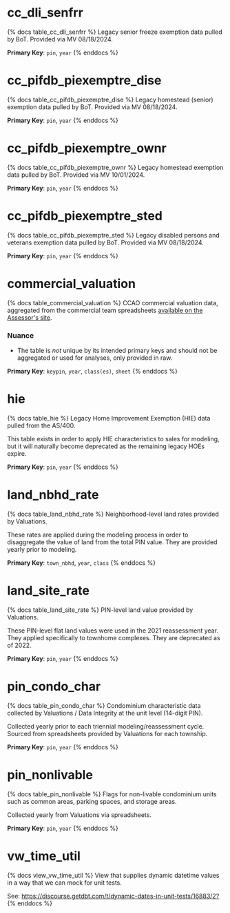 # cc_dli_senfrr

{% docs table_cc_dli_senfrr %}
Legacy senior freeze exemption data pulled by BoT. Provided via MV 08/18/2024.

**Primary Key**: `pin`, `year`
{% enddocs %}

# cc_pifdb_piexemptre_dise

{% docs table_cc_pifdb_piexemptre_dise %}
Legacy homestead (senior) exemption data pulled by BoT. Provided via
MV 08/18/2024.

**Primary Key**: `pin`, `year`
{% enddocs %}

# cc_pifdb_piexemptre_ownr

{% docs table_cc_pifdb_piexemptre_ownr %}
Legacy homestead exemption data pulled by BoT. Provided via MV 10/01/2024.

**Primary Key**: `pin`, `year`
{% enddocs %}

# cc_pifdb_piexemptre_sted

{% docs table_cc_pifdb_piexemptre_sted %}
Legacy disabled persons and veterans exemption data pulled by BoT. Provided via
MV 08/18/2024.

**Primary Key**: `pin`, `year`
{% enddocs %}

# commercial_valuation

{% docs table_commercial_valuation %}
CCAO commercial valuation data, aggregated from the commercial team spreadsheets
[available on the Assessor's site](https://www.cookcountyassessor.com/valuation-reports).

### Nuance

- The table is _not_ unique by its intended primary keys and should not be
aggregated or used for analyses, only provided in raw.

**Primary Key**: `keypin`, `year`, `class(es)`, `sheet`
{% enddocs %}

# hie

{% docs table_hie %}
Legacy Home Improvement Exemption (HIE) data pulled from the AS/400.

This table exists in order to apply HIE characteristics to sales for modeling,
but it will naturally become deprecated as the remaining legacy HOEs expire.

**Primary Key**: `pin`, `year`
{% enddocs %}

# land_nbhd_rate

{% docs table_land_nbhd_rate %}
Neighborhood-level land rates provided by Valuations.

These rates are applied during the modeling process in order to disaggregate
the value of land from the total PIN value. They are provided yearly prior
to modeling.

**Primary Key**: `town_nbhd`, `year`, `class`
{% enddocs %}

# land_site_rate

{% docs table_land_site_rate %}
PIN-level land value provided by Valuations.

These PIN-level flat land values were used in the 2021 reassessment year.
They applied specifically to townhome complexes. They are deprecated as of 2022.

**Primary Key**: `pin`, `year`
{% enddocs %}

# pin_condo_char

{% docs table_pin_condo_char %}
Condominium characteristic data collected by Valuations / Data Integrity at
the unit level (14-digit PIN).

Collected yearly prior to each triennial modeling/reassessment cycle. Sourced
from spreadsheets provided by Valuations for each township.

**Primary Key**: `pin`, `year`
{% enddocs %}

# pin_nonlivable

{% docs table_pin_nonlivable %}
Flags for non-livable condominium units such as common areas, parking spaces,
and storage areas.

Collected yearly from Valuations via spreadsheets.

**Primary Key**: `pin`, `year`
{% enddocs %}

# vw_time_util

{% docs view_vw_time_util %}
View that supplies dynamic datetime values in a way that we can mock for unit
tests.

See: <https://discourse.getdbt.com/t/dynamic-dates-in-unit-tests/16883/2?>
{% enddocs %}
